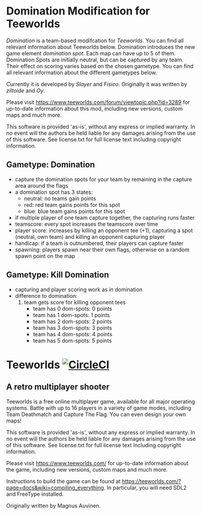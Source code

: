 Domination Modification for Teeworlds
=====================================

*Domination* is a team-based modifcation for *Teeworlds*. You can find 
all relevant information about Teeworlds below. Domination introduces the new 
game element *domination spot*. Each map can have up to 5 of them.
Domination Spots are initially neutral, but can be captured by any team. 
Their effect on scoring varies based on the chosen gametype. You can find
all relevant information about the different gametypes below.

Currently it is developed by *Slayer* and *Fisico*. Originally it was 
written by *ziltoide* and *Oy*.

Please visit https://www.teeworlds.com/forum/viewtopic.php?id=3289 for 
up-to-date information about this mod, including new versions, custom 
maps and much more.

This software is provided 'as-is', without any express or implied
warranty. In no event will the authors be held liable for any damages
arising from the use of this software. See license.txt for full license
text including copyright information.

Gametype: Domination
--------------------
* capture the domination spots for your team by remaining in the capture area around the flags
* a domination spot has 3 states:
	- neutral: no teams gain points
	- red: red team gains points for this spot
	- blue: blue team gains points for this spot
* if multiple player of one team capture together, the capturing runs faster
* teamscore: every spot increases the teamscore over time
* player score: increases by killing an opponent tee (+1), capturing a spot (neutral, own team) and killing an opponent capturing player
* handicap: if a team is outnumbered, their players can capture faster
* spawning: players spawn near their own flags, otherwise on a random spawn point on the map

Gametype: Kill Domination
-------------------------
* capturing and player scoring work as in domination
* difference to domination:
  1) team gets score for killing opponent tees
     - team has 0 dom-spots: 0 points
     - team has 1 dom-spots: 1 points
     - team has 2 dom-spots: 2 points
     - team has 3 dom-spots: 3 points
     - team has 4 dom-spots: 4 points
     - team has 5 dom-spots: 5 points


Teeworlds [![CircleCI](https://circleci.com/gh/teeworlds/teeworlds.svg?style=svg)](https://circleci.com/gh/teeworlds/teeworlds)
=========

A retro multiplayer shooter
---------------------------

Teeworlds is a free online multiplayer game, available for all major
operating systems. Battle with up to 16 players in a variety of game
modes, including Team Deathmatch and Capture The Flag. You can even
design your own maps!

This software is provided 'as-is', without any express or implied
warranty. In no event will the authors be held liable for any damages
arising from the use of this software. See license.txt for full license
text including copyright information.

Please visit https://www.teeworlds.com/ for up-to-date information about
the game, including new versions, custom maps and much more.

Instructions to build the game can be found at 
https://teeworlds.com/?page=docs&wiki=compiling_everything. In
particular, you will need SDL2 and FreeType installed.

Originally written by Magnus Auvinen.
